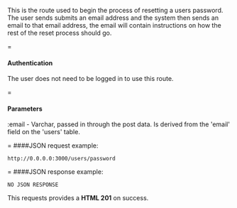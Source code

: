 This is the route used to begin the process of resetting a users password. The user sends submits an email address and the system then sends an email to that email address, the email will contain instructions on how the rest of the reset process should go.

=
#### Authentication

The user does not need to be logged in to use this route.

=
#### Parameters

:email - Varchar, passed in through the post data. Is derived from the 'email' field on the 'users' table. 

=
####JSON request example:
```
http://0.0.0.0:3000/users/password
```

=
####JSON response example:

```
NO JSON RESPONSE
```

This requests provides a <strong>HTML 201</strong> on success.